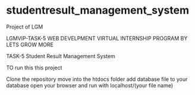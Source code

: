 # studentresult_management_system


Project of LGM


LGMVIP-TASK-5
WEB DEVELPMENT VIRTUAL INTERNSHIP PROGRAM BY LETS GROW MORE

TASK-5 Student Result Management System

TO run this this project

Clone the repository
move into the htdocs folder
add database file to your database
open your browser and run with localhost/(your file name)
